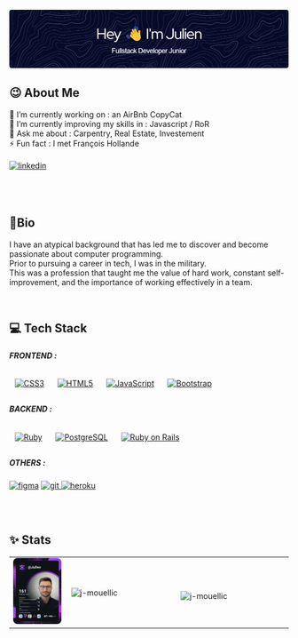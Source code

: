 ![Header](./github-header.png)


<h2>😉 About Me</h2>
🔭 I’m currently working on : an AirBnb CopyCat<br/>
🌱 I’m currently improving my skills in : Javascript / RoR<br/>
💬 Ask me about : Carpentry, Real Estate, Investement<br/>
⚡ Fun fact : I met François Hollande<br/><br/>
<a href="https://linkedin.com/in/julien-mouellic" target="_blank">
<img src=https://img.shields.io/badge/linkedin-%231E77B5.svg?&style=for-the-badge&logo=linkedin&logoColor=white alt=linkedin style="margin-bottom: 5px;" />
</a>

<br/><br/>

<h2>🚀Bio</h2>
<p>I have an atypical background that has led me to discover and become passionate about computer programming.<br/> Prior to pursuing a career in tech, I was in        the military. <br/>This was a profession that taught me the value of hard work, constant self-improvement, and the importance of working effectively in a team.       </p>

<br/>

<h2>💻 Tech Stack</h2> 
<h5>FRONTEND :</h5>
      <a href="https://www.w3schools.com/css/" target="_blank"><img style="margin: 10px" src="https://profilinator.rishav.dev/skills-assets/css3-original-wordmark.svg" alt="CSS3" height="40" /></a>  
      <a href="https://en.wikipedia.org/wiki/HTML5" target="_blank"><img style="margin: 10px" src="https://profilinator.rishav.dev/skills-assets/html5-original-wordmark.svg" alt="HTML5" height="40" /></a>  
      <a href="https://www.javascript.com/" target="_blank"><img style="margin: 10px" src="https://profilinator.rishav.dev/skills-assets/javascript-original.svg" alt="JavaScript" height="40" /></a>  
      <a href="https://getbootstrap.com/docs/3.4/javascript/" target="_blank"><img style="margin: 10px" src="https://profilinator.rishav.dev/skills-assets/bootstrap-plain.svg" alt="Bootstrap" height="40" /></a>  </br> 
      
<h5>BACKEND :</h5>
         <a href="https://www.ruby-lang.org/en/" target="_blank"><img style="margin: 10px" src="https://profilinator.rishav.dev/skills-assets/ruby-original-wordmark.svg" alt="Ruby" height="40" /></a>  
         <a href="https://www.postgresql.org/" target="_blank"><img style="margin: 10px" src="https://profilinator.rishav.dev/skills-assets/postgresql-original-wordmark.svg" alt="PostgreSQL" height="40" /></a>  
         <a href="https://rubyonrails.org/" target="_blank"><img style="margin: 10px" src="https://profilinator.rishav.dev/skills-assets/rails-original-wordmark.svg" alt="Ruby on Rails" height="40" /></a> </br> 
         
<h5>OTHERS :</h5>
<a href="https://www.figma.com/" target="_blank" rel="noreferrer"> <img src="https://www.vectorlogo.zone/logos/figma/figma-icon.svg" alt="figma" width="40" height="40"/></a>
<a href="https://git-scm.com/" target="_blank" rel="noreferrer"> <img src="https://www.vectorlogo.zone/logos/git-scm/git-scm-icon.svg" alt="git" width="40" height="40"/> </a> 
<a href="https://heroku.com" target="_blank" rel="noreferrer"> <img src="https://www.vectorlogo.zone/logos/heroku/heroku-icon.svg" alt="heroku" width="40" height="40"/> </a>
         
<br/><br/>
   
   
<h2>✨ Stats </h2>   
<table border="0">
    <tr>
        <td width="20%">
          <a href="https://app.daily.dev/DailyDevTips"><img src="https://github.com/j-mouellic/j-mouellic/blob/main/devcard.svg" width="200" alt="Julien Mouellic's Dev Card"/>   </a>
      </td>
        <td width="40%">
          <p>&nbsp;<img align="center" src="https://github-readme-stats.vercel.app/api?username=j-mouellic&show_icons=true&locale=en" alt="j-mouellic" /></p>
      </td>
      <td width="40%">
        <p><img align="left" src="https://github-readme-stats.vercel.app/api/top-langs?username=j-mouellic&show_icons=true&locale=en&layout=compact" alt="j-mouellic" /></p>
      </td>
    </tr>
</table>    
